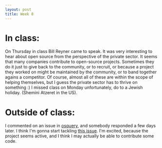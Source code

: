 ```yaml
---
layout: post
title: Week 8
---
```


# In class:  
On Thursday in class Bill Reyner came to speak. It was very interesting to hear about open source from the perspective of the private sector. It seems that many companies contribute to open-source projects. Sometimes they do it just to give back to the community, or to recruit, or because a project they worked on might be maintained by the community, or to band together agains a competitor. Of course, almost all of these are within the scope of helping themselves, but I guess the private sector has to thrive on something :) I missed class on Monday unfortunately, do to a Jewish holiday. (Shemini Atzeret in the US).


# Outside of class:
I commented on an issue in [osquery](https://github.com/osquery/osquery), and somebody responded a few days later. I think I'm gonna start tackling [this issue](https://github.com/osquery/osquery/issues/5853). I'm excited, because the project seems active, and I think I may actually be able to contribute some code.

